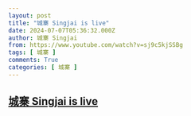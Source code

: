 ```yaml
---
layout: post
title: "城寨 Singjai is live"
date: 2024-07-07T05:36:32.000Z
author: 城寨 Singjai
from: https://www.youtube.com/watch?v=sj9c5kjSSBg
tags: [ 城寨 ]
comments: True
categories: [ 城寨 ]
---
```

<!--1720330592000-->
[城寨 Singjai is live](https://www.youtube.com/watch?v=sj9c5kjSSBg)
------

<div>

</div>
